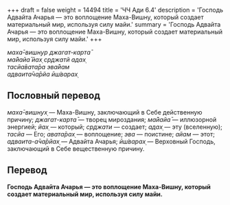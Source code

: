 +++
draft = false
weight = 14494
title = 'ЧЧ Ади 6.4'
description = 'Господь Адвайта Ачарья — это воплощение Маха-Вишну, который создает материальный мир, используя силу майи.'
summary = 'Господь Адвайта Ачарья — это воплощение Маха-Вишну, который создает материальный мир, используя силу майи.'
+++

_маха̄-вишн̣ур джагат-карта̄  
ма̄йайа̄ йах̣ ср̣джатй адах̣  
тасйа̄вата̄ра эва̄йам  
адваита̄ча̄рйа ӣш́варах̣_

## Пословный перевод

_маха̄_\-_вишн̣ух̣_ — Маха-Вишну, заключающий в Себе действенную причину; _джагат_\-_карта̄_ — творец мироздания; _ма̄йайа̄_ — иллюзорной энергией; _йах̣_ — который; _ср̣джати_ — создает; _адах̣_ — эту (вселенную); _тасйа_ — Его; _авата̄рах̣_ — воплощение; _эва_ — поистине; _айам_ — этот; _адваита_\-_а̄ча̄рйах̣_ — Адвайта Ачарья; _ӣш́варах̣_ — Верховный Господь, заключающий в Себе вещественную причину.

## Перевод

**Господь Адвайта Ачарья — это воплощение Маха-Вишну, который создает материальный мир, используя силу майи.**
